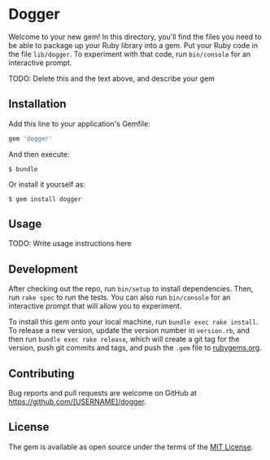 # Dogger

Welcome to your new gem! In this directory, you'll find the files you need to be able to package up your Ruby library into a gem. Put your Ruby code in the file `lib/dogger`. To experiment with that code, run `bin/console` for an interactive prompt.

TODO: Delete this and the text above, and describe your gem

## Installation

Add this line to your application's Gemfile:

```ruby
gem 'dogger'
```

And then execute:

    $ bundle

Or install it yourself as:

    $ gem install dogger

## Usage

TODO: Write usage instructions here

## Development

After checking out the repo, run `bin/setup` to install dependencies. Then, run `rake spec` to run the tests. You can also run `bin/console` for an interactive prompt that will allow you to experiment.

To install this gem onto your local machine, run `bundle exec rake install`. To release a new version, update the version number in `version.rb`, and then run `bundle exec rake release`, which will create a git tag for the version, push git commits and tags, and push the `.gem` file to [rubygems.org](https://rubygems.org).

## Contributing

Bug reports and pull requests are welcome on GitHub at https://github.com/[USERNAME]/dogger.

## License

The gem is available as open source under the terms of the [MIT License](https://opensource.org/licenses/MIT).
